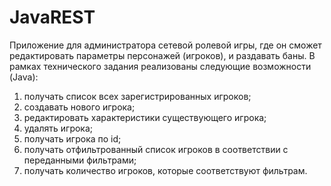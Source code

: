 # JavaREST
Приложение для администратора сетевой ролевой игры, где он сможет редактировать
параметры персонажей (игроков), и раздавать баны. 
В рамках технического задания реализованы следующие возможности (Java):
1. получать список всех зарегистрированных игроков;
2. создавать нового игрока;
3. редактировать характеристики существующего игрока;
4. удалять игрока;
5. получать игрока по id;
6. получать отфильтрованный список игроков в соответствии с переданными фильтрами;
7. получать количество игроков, которые соответствуют фильтрам.
